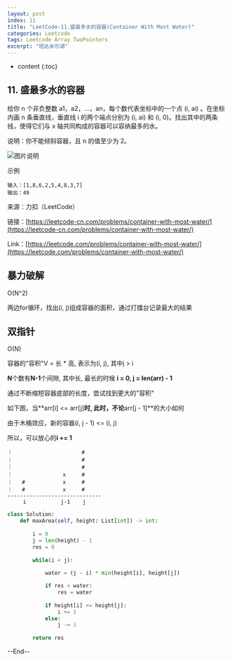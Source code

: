 ```yaml
---
layout: post
index: 11
title: "LeetCode-11.盛最多水的容器(Container With Most Water)"
categories: Leetcode
tags: Leetcode Array TwoPointers
excerpt: "班达米尔湖"
---
```


* content
{:toc}

## 11. 盛最多水的容器

给你 n 个非负整数 a1，a2，...，an，每个数代表坐标中的一个点 (i, ai) 。在坐标内画 n 条垂直线，垂直线 i 的两个端点分别为 (i, ai) 和 (i, 0)。找出其中的两条线，使得它们与 x 轴共同构成的容器可以容纳最多的水。

说明：你不能倾斜容器，且 n 的值至少为 2。

![图片说明](https://geemaple.github.io/images/leetcode-algorithm-11.png)

示例

```
输入：[1,8,6,2,5,4,8,3,7]
输出：49
```

来源：力扣（LeetCode）

链接：[https://leetcode-cn.com/problems/container-with-most-water/](https://leetcode-cn.com/problems/container-with-most-water/)

Link：[https://leetcode.com/problems/container-with-most-water/](https://leetcode.com/problems/container-with-most-water/)

## 暴力破解

O(N^2)

两边for循环，找出(i, j)组成容器的面积，通过打擂台记录最大的结果

## 双指针

O(N)

容器的"容积"V = 长 \* 高, 表示为(i, j), 其中j > i

**N**个数有**N-1**个间隙, 其中长, 最长的时候 **i = 0, j = len(arr) - 1**

通过不断缩短容器底部的长度，尝试找到更大的"容积"

如下图，当**arr[i] <= arr[j]**时, 此时，不论**arr[j - 1]**的大小如何

由于木桶效应，新的容器(i, j - 1) <= (i, j)

所以，可以放心的**i += 1**

```
｜                      #
｜                      #
｜                      #
｜                x     #
｜   #            x     #
｜   #            x     #
------------------------------
     i           j-1    j
```

```python
class Solution:
    def maxArea(self, height: List[int]) -> int:
        
        i = 0
        j = len(height) - 1
        res = 0
        
        while(i < j):
            
            water = (j - i) * min(height[i], height[j])

            if res < water:
                res = water
                
            if height[i] <= height[j]:
                i += 1
            else:
                j -= 1
                
        return res
```

--End--


